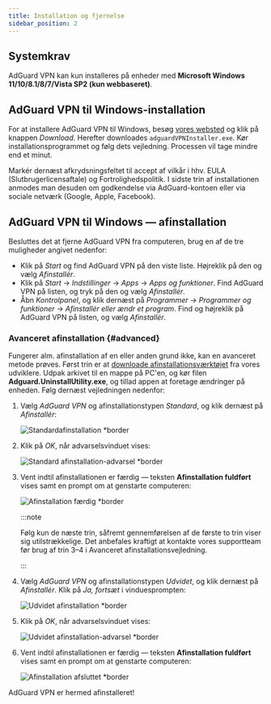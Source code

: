 ```yaml
---
title: Installation og fjernelse
sidebar_position: 2
---
```


## Systemkrav

AdGuard VPN kan kun installeres på enheder med **Microsoft Windows 11/10/8.1/8/7/Vista SP2 (kun webbaseret)**.

## AdGuard VPN til Windows-installation

For at installere AdGuard VPN til Windows, besøg [vores websted](https://adguard-vpn.com/welcome.html) og klik på knappen *Download*. Herefter downloades `adguardVPNInstaller.exe`. Kør installationsprogrammet og følg dets vejledning. Processen vil tage mindre end et minut.

Markér dernæst afkrydsningsfeltet til accept af vilkår i hhv. EULA (Slutbrugerlicensaftale) og Fortrolighedspolitik. I sidste trin af installationen anmodes man desuden om godkendelse via AdGuard-kontoen eller via sociale netværk (Google, Apple, Facebook).

## AdGuard VPN til Windows — afinstallation

Besluttes det at fjerne AdGuard VPN fra computeren, brug en af de tre muligheder angivet nedenfor:

- Klik på *Start* og find AdGuard VPN på den viste liste. Højreklik på den og vælg *Afinstallér*.
- Klik på *Start* → *Indstillinger* → *Apps* → *Apps og funktioner*. Find AdGuard VPN på listen, og tryk på den og vælg *Afinstallér*.
- Åbn *Kontrolpanel*, og klik dernæst på *Programmer* → *Programmer og funktioner* → *Afinstallér eller ændr et program*. Find og højreklik på AdGuard VPN på listen, og vælg *Afinstallér*.

### Avanceret afinstallation {#advanced}

Fungerer alm. afinstallation af en eller anden grund ikke, kan en avanceret metode prøves. Først trin er at [downloade afinstallationsværktøjet](https://cdn.adtidy.org/distr/windows/Uninstall_Utility.zip) fra vores udviklere. Udpak arkivet til en mappe på PC'en, og kør filen **Adguard.UninstallUtility.exe**, og tillad appen at foretage ændringer på enheden. Følg dernæst vejledningen nedenfor:

1. Vælg *AdGuard VPN* og afinstallationstypen *Standard*, og klik dernæst på *Afinstallér*:

    ![Standardafinstallation *border](https://cdn.adguardvpn.com/content/kb/vpn/windows/vpn_standard.jpg)

1. Klik på *OK*, når advarselsvinduet vises:

    ![Standard afinstallation-advarsel *border](https://cdn.adtidy.org/content/kb/vpn/windows/vpn_standard_warning.jpg)

1. Vent indtil afinstallationen er færdig — teksten **Afinstallation fuldført** vises samt en prompt om at genstarte computeren:

    ![Afinstallation færdig *border](https://cdn.adguardvpn.com/content/kb/vpn/windows/vpn_standard_complete.jpg)

    :::note

    Følg kun de næste trin, såfremt gennemførelsen af de første to trin viser sig utilstrækkelige. Det anbefales kraftigt at kontakte vores supportteam før brug af trin 3–4 i Avanceret afinstallationsvejledning.

    :::

1. Vælg *AdGuard VPN* og afinstallationstypen *Udvidet*, og klik dernæst på *Afinstallér*. Klik på *Ja, fortsæt* i vinduesprompten:

    ![Udvidet afinstallation *border](https://cdn.adguardvpn.com/content/kb/vpn/windows/vpn_extended.jpg)

1. Klik på *OK*, når advarselsvinduet vises:

    ![Udvidet afinstallation-advarsel *border](https://cdn.adtidy.org/content/kb/vpn/windows/vpn_standard_warning.jpg)

1. Vent indtil afinstallationen er færdig — teksten **Afinstallation fuldført** vises samt en prompt om at genstarte computeren:

    ![Afinstallation afsluttet *border](https://cdn.adguardvpn.com/content/kb/vpn/windows/vpn_extended_complete.jpg)

AdGuard VPN er hermed afinstalleret!

